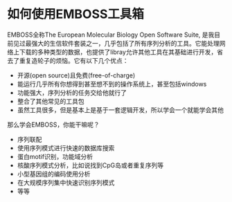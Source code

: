 # 如何使用EMBOSS工具箱

EMBOSS全称The European Molecular Biology Open Software Suite, 是我目前见过最强大的生信软件套装之一，几乎包括了所有序列分析的工具。它能处理网络上下载的多种类型的数据，也提供了libray允许其他工具在其基础进行开发，省去了重复造轮子的烦恼。它有以下几个优点：

- 开源(open source)且免费(free-of-charge)
- 能运行几乎所有你想得到甚至想不到的操作系统上，甚至包括windows
- 功能强大，序列分析的任务交给他就行了
- 整合了其他常见的工具包
- 虽然工具很多，但是基本上是基于一套逻辑开发，所以学会一个就能学会其他

那么学会EMBOSS，你能干嘛呢？

- 序列联配
- 使用序列模式进行快速的数据库搜索
- 蛋白motif识别，功能域分析
- 核酸序列模式分析，比如说找到CpG岛或者重复序列等
- 小型基因组的编码使用分析
- 在大规模序列集中快速识别序列模式
- 等等